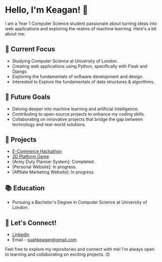 # Hello, I'm Keagan! 👋

I am a Year 1 Computer Science student passionate about turning ideas into web applications and exploring the realms of machine learning. Here's a bit about me:

## 🔭 Current Focus

- Studying Computer Science at University of London.
- Creating web applications using Python, specifically with Flask and Django.
- Exploring the fundamentals of software development and design.
- Interested to Explore the fundamentals of data structures & algorithms.

## 🌱 Future Goals

- Delving deeper into machine learning and artificial intelligence.
- Contributing to open-source projects to enhance my coding skills.
- Collaborating on innovative projects that bridge the gap between technology and real-world solutions.

## 🚀 Projects
- [E-Commerce Hackathon](https://github.com/KeaganSuah/Hackathon_uol_2023)
- [2D Platform Game](https://github.com/KeaganSuah/Cinderella_Game)
- [Army Duty Planner System]: Completed .
- [Personal Website]: In progress.
- [Affliate Marketing Website]: In progress.

## 📚 Education

- Pursuing a Bachelor's Degree in Computer Science at University of London.

## 💬 Let's Connect!

- [LinkedIn](https://www.linkedin.com/in/keagan-suah/)
- Email - suahkeagan@gmail.com

Feel free to explore my repositories and connect with me! I'm always open to learning and collaborating on exciting projects. 😊
